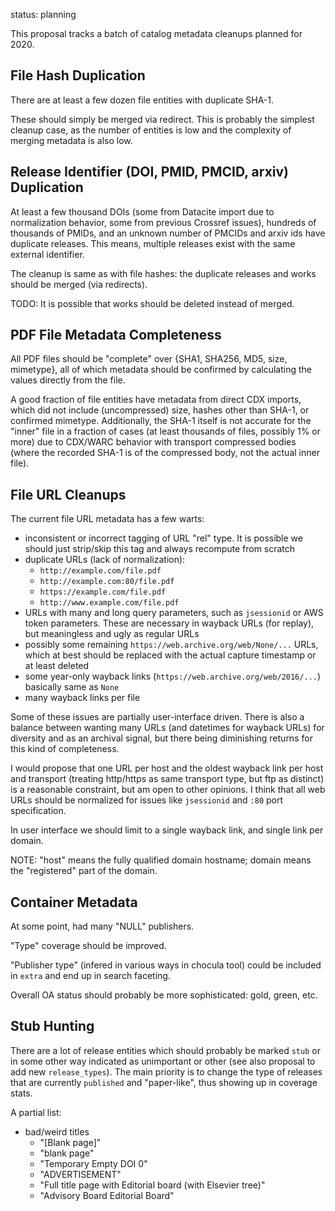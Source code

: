 
status: planning

This proposal tracks a batch of catalog metadata cleanups planned for 2020.


## File Hash Duplication

There are at least a few dozen file entities with duplicate SHA-1.

These should simply be merged via redirect. This is probably the simplest
cleanup case, as the number of entities is low and the complexity of merging
metadata is also low.


## Release Identifier (DOI, PMID, PMCID, arxiv) Duplication

At least a few thousand DOIs (some from Datacite import due to normalization
behavior, some from previous Crossref issues), hundreds of thousands of PMIDs,
and an unknown number of PMCIDs and arxiv ids have duplicate releases. This
means, multiple releases exist with the same external identifier.

The cleanup is same as with file hashes: the duplicate releases and works
should be merged (via redirects).

TODO: It is possible that works should be deleted instead of merged.


## PDF File Metadata Completeness

All PDF files should be "complete" over {SHA1, SHA256, MD5, size, mimetype},
all of which metadata should be confirmed by calculating the values directly
from the file.

A good fraction of file entities have metadata from direct CDX imports, which
did not include (uncompressed) size, hashes other than SHA-1, or confirmed
mimetype. Additionally, the SHA-1 itself is not accurate for the "inner" file
in a fraction of cases (at least thousands of files, possibly 1% or more) due
to CDX/WARC behavior with transport compressed bodies (where the recorded SHA-1
is of the compressed body, not the actual inner file).


## File URL Cleanups

The current file URL metadata has a few warts:

- inconsistent or incorrect tagging of URL "rel" type. It is possible we should
  just strip/skip this tag and always recompute from scratch
- duplicate URLs (lack of normalization):
    - `http://example.com/file.pdf`
    - `http://example.com:80/file.pdf`
    - `https://example.com/file.pdf`
    - `http://www.example.com/file.pdf`
- URLs with many and long query parameters, such as `jsessionid` or AWS token
  parameters. These are necessary in wayback URLs (for replay), but meaningless
  and ugly as regular URLs
- possibly some remaining `https://web.archive.org/web/None/...` URLs, which
  at best should be replaced with the actual capture timestamp or at least
  deleted
- some year-only wayback links (`https://web.archive.org/web/2016/...`)
  basically same as `None`
- many wayback links per file

Some of these issues are partially user-interface driven. There is also a
balance between wanting many URLs (and datetimes for wayback URLs) for
diversity and as an archival signal, but there being diminishing returns for
this kind of completeness.

I would propose that one URL per host and the oldest wayback link per host and
transport (treating http/https as same transport type, but ftp as distinct) is
a reasonable constraint, but am open to other opinions. I think that all web
URLs should be normalized for issues like `jsessionid` and `:80` port
specification.

In user interface we should limit to a single wayback link, and single link per domain.

NOTE: "host" means the fully qualified domain hostname; domain means the
"registered" part of the domain.


## Container Metadata

At some point, had many "NULL" publishers.

"Type" coverage should be improved.

"Publisher type" (infered in various ways in chocula tool) could be included in
`extra` and end up in search faceting.

Overall OA status should probably be more sophisticated: gold, green, etc.


## Stub Hunting

There are a lot of release entities which should probably be marked `stub` or
in some other way indicated as unimportant or other (see also proposal to add
new `release_types`). The main priority is to change the type of releases that
are currently `published` and "paper-like", thus showing up in coverage stats.

A partial list:

- bad/weird titles
    - "[Blank page]"
    - "blank page"
    - "Temporary Empty DOI 0"
    - "ADVERTISEMENT"
    - "Full title page with Editorial board (with Elsevier tree)"
    - "Advisory Board Editorial Board"

